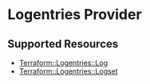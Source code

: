 # Logentries Provider

## Supported Resources

* [Terraform::Logentries::Log](docs/providers/logentries/Log.md)
* [Terraform::Logentries::Logset](docs/providers/logentries/Logset.md)